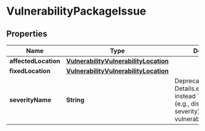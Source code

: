 # VulnerabilityPackageIssue

## Properties
Name | Type | Description | Notes
------------ | ------------- | ------------- | -------------
**affectedLocation** | [**VulnerabilityVulnerabilityLocation**](VulnerabilityVulnerabilityLocation.md) |  |  [optional]
**fixedLocation** | [**VulnerabilityVulnerabilityLocation**](VulnerabilityVulnerabilityLocation.md) |  |  [optional]
**severityName** | **String** | Deprecated, use Details.effective_severity instead The severity (e.g., distro assigned severity) for this vulnerability. |  [optional]
